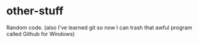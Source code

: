 # other-stuff

Random code. (also I've learned git so now I can trash that awful program called Github for Windows)

